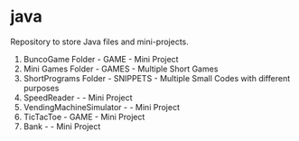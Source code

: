 # java

Repository to store Java files and mini-projects.

1. BuncoGame Folder          -    GAME     -  Mini Project
2. Mini Games Folder         -    GAMES    -  Multiple Short Games
3. ShortPrograms Folder      -   SNIPPETS  -  Multiple Small Codes with different purposes
4. SpeedReader               -             -  Mini Project
5. VendingMachineSimulator   -             -  Mini Project
6. TicTacToe                 -    GAME     -  Mini Project
7. Bank                      -             -  Mini Project
